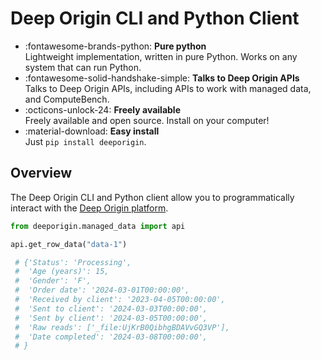 
# Deep Origin CLI and Python Client

<div class="grid cards" markdown>

- :fontawesome-brands-python: **Pure python**       
Lightweight implementation, written in pure Python. Works on any system that can run Python.
- :fontawesome-solid-handshake-simple: **Talks to Deep Origin APIs**  
Talks to Deep Origin APIs, including APIs to work with managed data, and ComputeBench.
- :octicons-unlock-24: **Freely available**         
Freely available and open source. Install on your computer!
- :material-download: **Easy install**     
Just `pip install deeporigin`.

</div>

## Overview


The Deep Origin CLI and Python client allow you to programmatically
interact with the [Deep Origin platform](https://os.deeporigin.io/).

```python
from deeporigin.managed_data import api

api.get_row_data("data-1")

 # {'Status': 'Processing',
 #  'Age (years)': 15,
 #  'Gender': 'F',
 #  'Order date': '2024-03-01T00:00:00',
 #  'Received by client': '2023-04-05T00:00:00',
 #  'Sent to client': '2024-03-03T00:00:00',
 #  'Sent by client': '2024-03-05T00:00:00',
 #  'Raw reads': ['_file:UjKrB0QibhgBDAVvGQ3VP'],
 #  'Date completed': '2024-03-08T00:00:00',
 # }
```
